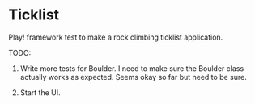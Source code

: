 Ticklist
========

Play! framework test to make a rock climbing ticklist application.

TODO:

1) Write more tests for Boulder.
I need to make sure the Boulder class actually works as expected.
Seems okay so far but need to be sure.

2) Start the UI.
